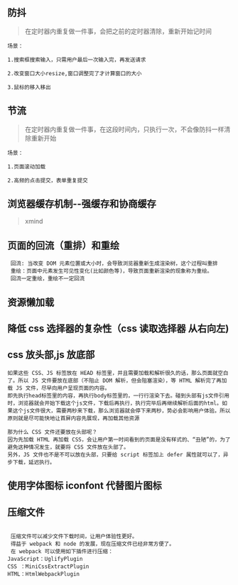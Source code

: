 ## 防抖

> 在定时器内重复做一件事，会把之前的定时器清除，重新开始记时间

```
场景：

1.搜索框搜索输入，只需用户最后一次输入完，再发送请求

2.改变窗口大小resize,窗口调整完了才计算窗口的大小

3.鼠标的移入移出
```

## 节流

> 在定时器内重复做一件事，在这段时间内，只执行一次，不会像防抖一样清除重新开始

```
场景：

1.页面滚动加载

2.高频的点击提交，表单重复提交

```

## 浏览器缓存机制--强缓存和协商缓存

> xmind

## 页面的回流（重排）和重绘

```
 回流: 当改变 DOM 元素位置或大小时，会导致浏览器重新生成渲染树，这个过程叫重排
 重绘：页面中元素发生可见性变化(比如颜色等)，导致页面重新渲染的现象称为重绘。
 回流一定重绘，重绘不一定回流
```

## 资源懒加载

## 降低 css 选择器的复杂性（css 读取选择器 从右向左)

## css 放头部,js 放底部

```
如果这些 CSS、JS 标签放在 HEAD 标签里，并且需要加载和解析很久的话，那么页面就空白了。所以 JS 文件要放在底部（不阻止 DOM 解析，但会阻塞渲染），等 HTML 解析完了再加载 JS 文件，尽早向用户呈现页面的内容。
即先执行head标签里的内容，再执行body标签里的，一行行渲染下去。碰到头部有js文件引用时，浏览器就会开始下载这个js文件，下载后再执行，执行完毕后再继续解析后面的html。如果这个js文件很大，需要两秒来下载，那么浏览器就会停下来两秒，势必会影响用户体验。所以原则就是尽可能快地让首屏内容先展现，再加载其他资源

那为什么 CSS 文件还要放在头部呢？
因为先加载 HTML 再加载 CSS，会让用户第一时间看到的页面是没有样式的、“丑陋”的，为了避免这种情况发生，就要将 CSS 文件放在头部了。
另外，JS 文件也不是不可以放在头部，只要给 script 标签加上 defer 属性就可以了，异步下载，延迟执行。
```

## 使用字体图标 iconfont 代替图片图标

## 压缩文件

```

 压缩文件可以减少文件下载时间，让用户体验性更好。
 得益于 webpack 和 node 的发展，现在压缩文件已经非常方便了。
 在 webpack 可以使用如下插件进行压缩：
JavaScript：UglifyPlugin
CSS ：MiniCssExtractPlugin
HTML：HtmlWebpackPlugin
```
